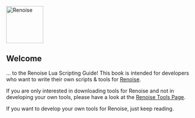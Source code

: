 <img src="https://www.renoise.com/sites/default/files/renoise_logo_0.png" alt="Renoise" height="100"/>

## Welcome
... to the Renoise Lua Scripting Guide! This book is intended for developers who want to write their own scripts & tools for [Renoise](http://www.renoise.com/). 

If you are only interested in downloading tools for Renoise and not in developing your own tools, please have a look at the [Renoise Tools Page](http://tools.renoise.com/).

If you want to develop your own tools for Renoise, just keep reading.